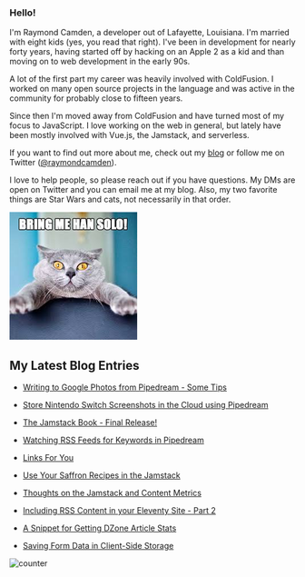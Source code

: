 ### Hello!

I'm Raymond Camden, a developer out of Lafayette, Louisiana. I'm married with eight kids (yes, you read that right). I've been in development for nearly forty years, having started off by hacking on an Apple 2 as a kid and than moving on to web development in the early 90s.

A lot of the first part my career was heavily involved with ColdFusion. I worked on many open source projects in the language and was active in the community for probably close to fifteen years. 

Since then I'm moved away from ColdFusion and have turned most of my focus to JavaScript. I love working on the web in general, but lately have been mostly involved with Vue.js, the Jamstack, and serverless. 

If you want to find out more about me, check out my [blog](https://www.raymondcamden.com) or follow me on Twitter ([@raymondcamden](https://twitter.com/raymondcamden)). 

I love to help people, so please reach out if you have questions. My DMs are open on Twitter and you can email me at my blog. Also, my two favorite things are Star Wars and cats, not necessarily in that order.

![Star Wars cat](https://raw.githubusercontent.com/cfjedimaster/cfjedimaster/master/cat.jpg)

<!-- RSS -->
## My Latest Blog Entries

* [Writing to Google Photos from Pipedream - Some Tips](https://www.raymondcamden.com/2022/04/28/writing-to-google-photos-from-pipedream-some-tips)

* [Store Nintendo Switch Screenshots in the Cloud using Pipedream](https://www.raymondcamden.com/2022/04/23/store-nintendo-switch-screenshots-in-the-cloud-using-pipedream)

* [The Jamstack Book - Final Release!](https://www.raymondcamden.com/2022/04/21/the-jamstack-book-final-release)

* [Watching RSS Feeds for Keywords in Pipedream](https://www.raymondcamden.com/2022/04/19/watching-rss-feeds-for-keywords-in-pipedream)

* [Links For You](https://www.raymondcamden.com/2022/04/17/links-for-you)

* [Use Your Saffron Recipes in the Jamstack](https://www.raymondcamden.com/2022/04/11/use-your-saffron-recipes-in-the-jamstack)

* [Thoughts on the Jamstack and Content Metrics](https://www.raymondcamden.com/2022/04/06/thoughts-on-jamstack-and-content-metrics)

* [Including RSS Content in your Eleventy Site - Part 2](https://www.raymondcamden.com/2022/04/03/including-rss-content-in-your-eleventy-site-part-2)

* [A Snippet for Getting DZone Article Stats](https://www.raymondcamden.com/2022/03/30/a-snippet-for-getting-dzone-article-stats)

* [Saving Form Data in Client-Side Storage](https://www.raymondcamden.com/2022/03/27/saving-form-data-in-client-side-storage)

<!-- ENDRSS -->

![counter](https://enzy20r2pibx5pb.m.pipedream.net)


